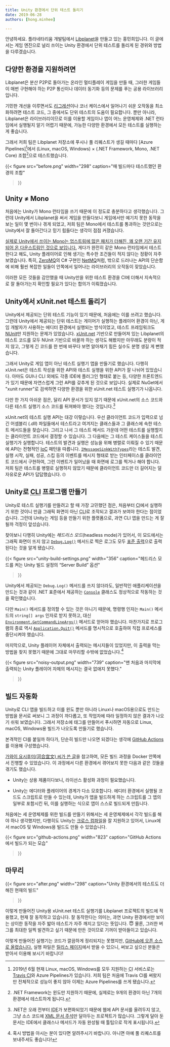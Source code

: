```yaml
---
title: Unity 환경에서 단위 테스트 돌리기
date: 2019-06-28
authors: [hong.minhee]

---
```


안녕하세요. 플라네타리움 개발팀에서 [Libplanet]을 만들고 있는 홍민희입니다.
이 글에서는 게임 엔진으로 널리 쓰이는 Unity 환경에서 단위 테스트를 돌리게
된 경위와 방법을 다루겠습니다.


다양한 환경을 지원하려면
------------------------

Libplanet은 분산 P2P로 돌아가는 온라인 멀티플레이 게임을 만들 때,
그러한 게임들이 매번 구현해야 하는 P2P 통신이나 데이터 동기화 등의
문제를 푸는 공용 라이브러리입니다.

기민한 개선을 이루면서도 [리그레션]이나 코너 케이스에서
일어나기 쉬운 오작동을 최소화하려면 테스트 코드, 그 중에서도 단위 테스트의
도움이 필요합니다.  뿐만 아니라, Libplanet은 라이브러리이므로
이를 이용할 게임이나 앱이 어느 운영체제와 .NET 런타임에서 실행될지
알기 어렵기 때문에, 가능한 다양한 환경에서 모든 테스트를 실행하는 게 좋습니다.

그래서 저희 팀은 Libplanet 저장소에 푸시나 풀 리퀘스트가 생길 때마다
[Azure Pipelines][^1]에서 (Linux, macOS, Windows) ×
(.NET Framework, Mono, .NET Core) 조합[^2]으로 테스트했습니다.

{{<
figure
  src="before.png"
  width="298"
  caption="매 빌드마다 테스트했던 환경의 조합"
>}}


Unity ≠ Mono
------------

처음에는 Unity가 Mono 런타임을 쓰기 때문에 이 정도로 충분하다고 생각했습니다.
그런데 Unity에서 Libplanet을 써서 게임을 만들다보니 게임에서만 예기치 못한
동작을 보는 일이 몇 번이나 겪게 되었고, 저희 팀은 Mono에서 테스트를 통과하는
것만으로는 Unity에서 잘 돌아간다고 믿기 힘들다는 생각이 점점 커졌습니다.

[실제로 Unity에서 쓰이는 Mono는 업스트림에 많은 패치가 더해진,
꽤 오랜 기간 유지되어 온 다운스트림인 것으로 보입니다.][unity-mono]
게다가 완전히 같은 Mono 런타임에서 테스트한다고 해도,
Unity 플레이어로 인해 생기는 특수한 조건들이 적지 않다는 정황이 자주 보였습니다.
특히, [ZeroMQ]의 C# 구현인 [NetMQ]처럼, 밖으로 드러나는 API의 단순함에
비해 훨씬 복잡한 일들이 안쪽에서 일어나는 라이브러리의 오작동이 잦았습니다.

이러한 모든 것들을 감안했을 때 Unity만을 위한 테스트 환경을 CI에 더해서
지속적으로 잘 돌아가는지 확인할 필요가 있다는 합의가 이뤄졌습니다.

Unity에서 xUnit.net 테스트 돌리기
---------------------------------

Unity에서 제공되는 단위 테스트 기능이 있기 때문에, 처음에는 이를 쓰려고
했습니다.
그런데 Unity에서 제공되는 단위 테스트는 게이머가 실행하는 플레이어 환경이 아닌,
게임 개발자가 사용하는 에디터 환경에서 실행되는 방식이었고,
테스트 프레임워크도 [NUnit]만 지원하는 문제가 있었습니다.
[xUnit.net] 기반으로 만들어져 있는 Libplanet의 테스트 코드를 모두
NUnit 기반으로 바꿀까 하는 생각도 해봤지만 아무래도 분량이 적지 않고,
그렇게 긴 코드를 한 번에 바꾸다 보면 알아채기 힘든 실수도 분명
생길 게 뻔했습니다.

그래서 Unity로 게임 앱이 아닌 테스트 실행기 앱을 만들기로 했습니다.
다행히 xUnit.net은 테스트 작성을 위한 API와 테스트 실행을 위한 API가 잘
나뉘어 있었습니다. 아마도 GUI나 CLI 외에도 각종 IDE에 플러그인 형태로 붙는 등,
다양한 프론트엔드가 있기 때문에 자연스럽게 그런 API를 갖추게 된 것으로 보입니다.
실제로 NuGet에서 "xunit runner"로 검색하면 다양한 환경을 위한 xUnit.net
테스트 실행기가 나옵니다.

다만 한 가지 아쉬운 점은, 달리 API 문서가 있지 않기 때문에 xUnit.net의
소스 코드와 다른 테스트 실행기 소스 코드를 뒤져봐야 했다는 것입니다.[^3]

xUnit.net의 테스트 실행 API는 대강 이렇습니다.  우선 클라이언트 코드가
입력으로 넘긴 어셈블리 (*.dll*) 파일들에서 테스트라고 여겨지는 클래스들과
그 클래스에 속한 테스트 메서드들을 찾습니다.
그리고 나서 그 테스트 메서드 가운데 어떤 테스트를 실행할지는
클라이언트 코드에서 결정할 수 있습니다. 그 다음에는 그 테스트 케이스들을
테스트 실행기가 실행합니다.
테스트의 발견과 실행은 성능을 위해 병렬로 이뤄질 수 있기 때문에
API는 전형적인 [<abbr title="inversion of control">IoC</abbr>][IoC]
패턴을 따릅니다.  [`IMessageSinkWithTypes`][IMessageSinkWithTypes]라는
테스트 발견, 실행 시작, 실패, 성공, 스킵 등의 이벤트를 메시지 형태로 받는
인터페이스를 클라이언트 코드에서 구현하여, 그런 이벤트가 일어났을 때
화면에 로그를 찍거나 해야 합니다. 저희 팀은 테스트를 병렬로 실행하지
않았기 때문에 클라이언트 코드만 더 길어지는 덜 자유로운 API가
답답했습니다. 🙄


Unity로 <abbr title="command-line interface">CLI</abbr> 프로그램 만들기
-----------------------------------------------------------------------

Unity로 테스트 실행기를 만들려고 할 때 가장 고민했던 점은, 처음부터
<abbr title="continuous integration">CI</abbr>에서 실행하기 위한 것이니 만큼
그래픽 화면이 아닌 <abbr title="command-line interface">CLI</abbr>로
조작되고 결과가 보여야 한다는 점이었습니다. 그런데 Unity는 게임 등을 만들기 위한
플랫폼으로, 과연 CLI 앱을 만드는 게 잘 될까 걱정이 앞섰습니다.

찾아보니 다행히 Unity에는 <dfn>헤드리스 모드</dfn>(headless mode)가 있어서,
이 모드에서는 그래픽 화면이 뜨지 않고 [`Debug.Log()`][Debug.Log] 메서드로
찍은 로그도 모두 [표준 출력][stdout]으로 출력된다는 것을 알게 됐습니다.

{{<
figure
  src="unity-build-settings.png"
  width="356"
  caption="헤드리스 모드를 켜는 Unity 빌드 설정의 <q>Server Build</q> 옵션"
>}}

Unity에서 제공되는 `Debug.Log()` 메서드를 쓰지 않더라도, 일반적인 애플리케이션을
만드는 것과 같이 .NET 표준에서 제공하는 [`Console`][Console] 클래스도
정상적으로 작동하는 것을 확인했습니다.

다만 `Main()` 메서드를 정의할 수 있는 것은 아니기 때문에, 명령행 인자는
`Main()` 메서드의 `string[] args` 인자로 받지 못하고, 대신
[`Environment.GetCommandLineArgs()`][GetCommandLineArgs] 메서드로
얻어야 했습니다. 마찬가지로 프로그램의 종료 역시 [`Application.Quit()`][Quit]
메서드를 명시적으로 호출하여 직접 프로세스를 중단시켜야 했습니다.

마지막으로, Unity 플레이어 자체에서 출력되는 메시지들이 있었지만, 이 출력을 막는
방법을 찾지 못했기 때문에 그대로 마무리할 수밖에 없었습니다.[^4]

{{<
figure
  src="noisy-output.png"
  width="739"
  caption="맨 처음과 마지막에 출력되는 Unity 플레이어 자체의 메시지는 결국 없애지 못했다."
>}}


빌드 자동화
-----------

Unity로 CLI 앱을 빌드하고 이를 윈도 뿐만 아니라 Linux나 macOS용으로도
만드는 방법을 문서로 써보니 그 과정이 까다롭고, 또 작업자에 따라 일정하지
않은 결과가 나오기 쉬워 보였습니다.  그래서 저장소에 태그를 만들어서 푸시하면
자동으로 Linux, macOS, Windows용 빌드가 나오도록 만들기로 했습니다.

본격적인 CI를 붙일까 하다가, 단순히 빌드만 나오면 되겠다는 생각에
[GitHub Actions]를 이용해 구성했습니다.

[가와이 요시후미(河合宜文) 씨가 쓴 글][5]을 참고하여, 모든 빌드 과정을 Docker
안쪽에서 진행할 수 있었습니다. 이 과정에서 다른 환경에서 겪어보지 못한 다음과 같은
것들을 겪기도 했습니다.

- Unity는 상용 제품이다보니, 라이선스 활성화 과정이 필요했습니다.

- Unity는 에디터와 플레이어의 경계가 다소 모호합니다. 에디터 환경에서
  실행될 코드도 스크립트로 만들 수 있는데, Unity가 앱을 빌드하게 하는
  스크립트를 그 앱의 일부로 포함시킨 뒤, 이를 실행하는 식으로 앱이
  스스로 빌드되게 만듭니다.

처음에는 세 운영체제를 위한 빌드를 만들기 위해서는 세 운영체제에서 각각
빌드를 해야 하나 생각했지만, 다행히도 Unity는 [크로스 컴파일][6]을
잘 지원하고 있어서, Linux에서 macOS 및 Windows용 빌드도 만들 수 있었습니다.

{{<
figure
  src="github-actions.png"
  width="823"
  caption="GitHub Actions에서 빌드가 되는 모습"
>}}


마무리
------

{{<
figure
  src="after.png"
  width="298"
  caption="Unity 환경에서의 테스트도 더해진 현재의 빌드"
>}}

이렇게 만들어진 Unity용 xUnit.net 테스트 실행기를 Libplanet 프로젝트의
빌드에 적용했고, 현재 잘 동작하고 있습니다. 잘 동작한다는 의미는,
과연 Unity 환경에서만 보이는 상이한 동작을 자주 밟아 테스트가 자주
깨지고 있다는 뜻입니다. 😇 물론, 그러한 버그를 최대한 일찍 발견하고 싶기
때문에 만든 것이므로 기꺼이 받아들이고 있습니다.

이렇게 만들어진 실행기는 코드가 깔끔하게 정리되지는 못했지만,
[GitHub에 오픈 소스로 올렸습니다.][7]
실행 파일은 [릴리스 페이지][8]에서 받을 수 있으니, 써보고 싶으신
분들은 받아서 이용해 보시기 바랍니다!

[Libplanet]: https://libplanet.io/
[리그레션]: https://en.wikipedia.org/wiki/Software_regression
[Azure Pipelines]: https://dev.azure.com/planetarium/libplanet/_build?definitionId=3
[Travis CI]: https://travis-ci.com/
[unity-mono]: https://github.com/Unity-Technologies/mono
[ZeroMQ]: http://zeromq.org/
[NetMQ]: https://github.com/zeromq/netmq
[NUnit]: https://nunit.org/
[xUnit.net]: https://xunit.net/
[xmldoc]: https://docs.microsoft.com/dotnet/csharp/programming-guide/xmldoc/
[IoC]: https://ko.wikipedia.org/wiki/%EC%A0%9C%EC%96%B4_%EB%B0%98%EC%A0%84
[IMessageSinkWithTypes]: https://github.com/xunit/xunit/blob/2.4.1/src/xunit.runner.utility/Messages/IMessageSinkWithTypes.cs
[Debug.Log]: https://docs.unity3d.com/ScriptReference/Debug.Log.html
[stdout]: https://ko.wikipedia.org/wiki/%ED%91%9C%EC%A4%80_%EC%8A%A4%ED%8A%B8%EB%A6%BC#%ED%91%9C%EC%A4%80_%EC%B6%9C%EB%A0%A5_(stdout)
[Console]: https://docs.microsoft.com/dotnet/api/system.console
[GetCommandLineArgs]: https://docs.microsoft.com/dotnet/api/system.environment.getcommandlineargs
[Quit]: https://docs.unity3d.com/ScriptReference/Application.Quit.html
[GitHub Actions]: https://github.com/features/actions
[5]: https://medium.com/@neuecc/using-circle-ci-to-build-test-make-unitypackage-on-unity-9f9fa2b3adfd
[6]: https://ko.wikipedia.org/wiki/%ED%81%AC%EB%A1%9C%EC%8A%A4_%EC%BB%B4%ED%8C%8C%EC%9D%BC%EB%9F%AC
[7]: https://github.com/planetarium/xunit-unity-runner
[8]: https://github.com/planetarium/xunit-unity-runner/releases

[^1]: 2019년 6월 현재 Linux, macOS, Windows를 모두 지원하는 <abbr title="continuous integration">CI</abbr> 서비스로는 [Travis CI]와 Azure Pipelines가 있습니다. 저희 팀은 처음에 Travis CI를 써왔지만 전체적으로 성능이 좋지 않아 이제는 Azure Pipelines를 쓰게 됐습니다.
[^2]: .NET Framework는 윈도만 지원하기 때문에, 실제로는 9개의 환경이 아닌 7개의 환경에서 테스트하게 됩니다.
[^3]: .NET은 오래 전부터 <abbr title="integrated development environment">IDE</abbr>가 보편화되었기 때문에 웹에 API 문서를 올려두지 않고, 그냥 소스 코드에 [XML 문서 주석][xmldoc]만 달아두는 프로젝트가 많습니다. 그렇게 달아 둔 문서는 IDE에서 클래스나 메서드가 자동 완성될 때 툴팁으로 작게 표시됩니다.
[^4]: 혹시 방법을 아시는 분이 있다면 알려주시기 바랍니다. 아니면 아예 풀 리퀘스트를 보내주셔도 좋습니다!
